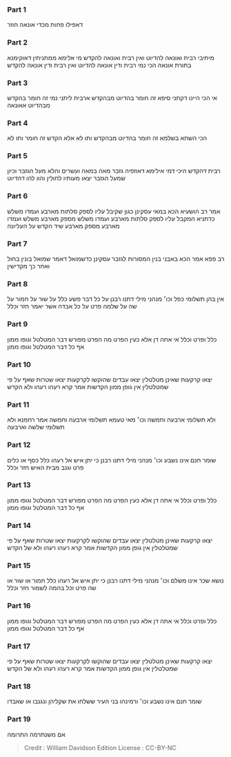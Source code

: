 
### Part 1
דאפילו פחות מכדי אונאה חוזר

### Part 2
מיתיבי רבית ואונאה להדיוט ואין רבית ואונאה להקדש מי אלימא ממתניתין דאוקימנא בתורת אונאה הכי נמי רבית ודין אונאה להדיוט ואין רבית ודין אונאה להקדש

### Part 3
אי הכי היינו דקתני סיפא זה חומר בהדיוט מבהקדש ארבית ליתני נמי זה חומר בהקדש מבהדיוט אאונאה

### Part 4
הכי השתא בשלמא זה חומר בהדיוט מבהקדש ותו לא אלא הקדש זה חומר ותו לא

### Part 5
רבית דהקדש היכי דמי אילימא דאוזפיה גזבר מאה במאה ועשרים והלא מעל הגזבר וכיון שמעל הגזבר יצאו מעותיו לחולין והוו להו דהדיוט

### Part 6
אמר רב הושעיא הכא במאי עסקינן כגון שקיבל עליו לספק סלתות מארבע ועמדו משלש כדתניא המקבל עליו לספק סלתות מארבע ועמדו משלש מספק מארבע משלש ועמדו מארבע מספק מארבע שיד הקדש על העליונה

### Part 7
רב פפא אמר הכא באבני בנין המסורות לגזבר עסקינן כדשמואל דאמר שמואל בונין בחול ואחר כך מקדישין

### Part 8
אין בהן תשלומי כפל וכו׳ מנהני מילי דתנו רבנן על כל דבר פשע כלל על שור על חמור על שה על שלמה פרט על כל אבדה אשר יאמר חזר וכלל

### Part 9
כלל ופרט וכלל אי אתה דן אלא כעין הפרט מה הפרט מפורש דבר המטלטל וגופו ממון אף כל דבר המטלטל וגופו ממון

### Part 10
יצאו קרקעות שאינן מטלטלין יצאו עבדים שהוקשו לקרקעות יצאו שטרות שאף על פי שמטלטלין אין גופן ממון הקדשות אמר קרא רעהו רעהו ולא הקדש

### Part 11
ולא תשלומי ארבעה וחמשה וכו׳ מאי טעמא תשלומי ארבעה וחמשה אמר רחמנא ולא תשלומי שלשה וארבעה

### Part 12
שומר חנם אינו נשבע וכו׳ מנהני מילי דתנו רבנן כי יתן איש אל רעהו כלל כסף או כלים פרט וגנב מבית האיש חזר וכלל

### Part 13
כלל ופרט וכלל אי אתה דן אלא כעין הפרט מה הפרט מפורש דבר המטלטל וגופו ממון אף כל דבר המטלטל וגופו ממון

### Part 14
יצאו קרקעות שאינן מטלטלין יצאו עבדים שהוקשו לקרקעות יצאו שטרות שאף על פי שמטלטלין אין גופן ממון הקדשות אמר קרא רעהו רעהו ולא של הקדש

### Part 15
נושא שכר אינו משלם וכו׳ מנהני מילי דתנו רבנן כי יתן איש אל רעהו כלל חמור או שור או שה פרט וכל בהמה לשמור חזר וכלל

### Part 16
כלל ופרט וכלל אי אתה דן אלא כעין הפרט מה הפרט מפורש דבר המטלטל וגופו ממון אף כל דבר המטלטל וגופו ממון

### Part 17
יצאו קרקעות שאינן מטלטלין יצאו עבדים שהוקשו לקרקעות יצאו שטרות שאף על פי שמטלטלין אין גופן ממון הקדשות אמר קרא רעהו רעהו ולא של הקדש

### Part 18
שומר חנם אינו נשבע וכו׳ ורמינהו בני העיר ששלחו את שקליהן ונגנבו או שאבדו

### Part 19
אם משנתרמה התרומה

>Credit : William Davidson Edition
>License : CC-BY-NC